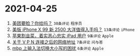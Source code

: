 # 2021-04-25

1. [美团要脸？你给吗？](https://www.v2ex.com/t/773020) `30条评论` `程序员`
1. [美版 iPhone X 99 新 2500 大洋值得入手吗？](https://www.v2ex.com/t/773019) `13条评论` `iPhone`
1. [苹果割韭菜，着实恶心忠实 iPad 用户](https://www.v2ex.com/t/773032) `9条评论` `Apple`
1. [关于 V P N 连接之后的网络地址](https://www.v2ex.com/t/773021) `7条评论` `问与答`
1. [mbp 上输入法切换大小写的困扰](https://www.v2ex.com/t/773030) `6条评论` `Apple`
